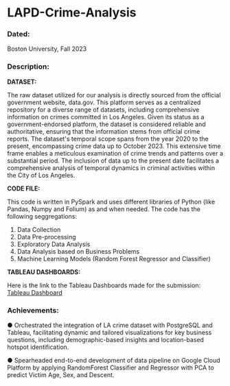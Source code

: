 # LAPD-Crime-Analysis

### Dated:
Boston University, Fall 2023

### Description:
**DATASET:**

The raw dataset utilized for our analysis is directly sourced from the official government website, data.gov. This platform serves as a centralized repository for a diverse range of datasets, including comprehensive information on crimes committed in Los Angeles. Given its status as a government-endorsed platform, the dataset is considered reliable and authoritative, ensuring that the information stems from official crime reports. The dataset's temporal scope spans from the year 2020 to the present, encompassing crime data up to October 2023. This extensive time frame enables a meticulous examination of crime trends and patterns over a substantial period. The inclusion of data up to the present date facilitates a comprehensive analysis of temporal dynamics in criminal activities within the City of Los Angeles.

**CODE FILE:**

This code is written in PySpark and uses different libraries of Python (like Pandas, Numpy and Folium) as and when needed. The code has the following seggregations: 
1. Data Collection
2. Data Pre-processing
3. Exploratory Data Analysis
4. Data Analysis based on Business Problems
5. Machine Learning Models (Random Forest Regressor and Classifier)

**TABLEAU DASHBOARDS:**

Here is the link to the Tableau Dashboards made for the submission: [Tableau Dashboard](https://public.tableau.com/app/profile/aditya.maheshwari/viz/LAPDCrimeBigDataAnalytics/CS777LACrimeAnalytics)


### Achievements:
● Orchestrated the integration of LA crime dataset with PostgreSQL and Tableau, facilitating dynamic and tailored visualizations for key business questions, including demographic-based insights and location-based hotspot identification.

● Spearheaded end-to-end development of data pipeline on Google Cloud Platform by applying RandomForest Classifier and Regressor with PCA to predict Victim Age, Sex, and Descent.
